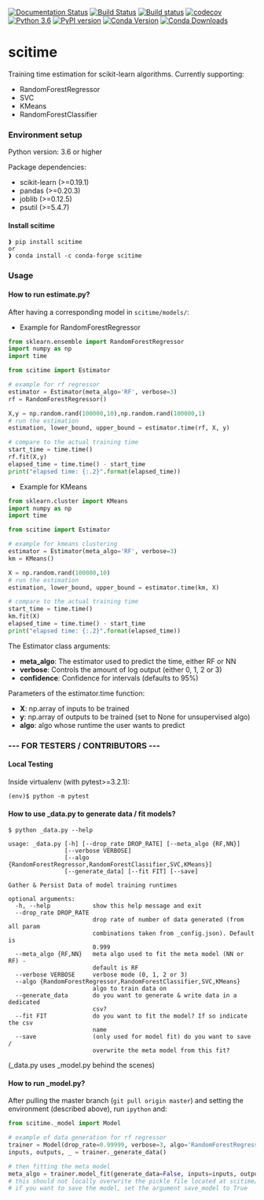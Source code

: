 [![Documentation Status](https://readthedocs.org/projects/scitime/badge/?version=latest)](https://scitime.readthedocs.io/en/latest/?badge=latest)
[![Build Status](https://travis-ci.org/simkimsia/UtilityBehaviors.png)](https://travis-ci.com/nathan-toubiana/scitime) [![Build status](https://ci.appveyor.com/api/projects/status/f6xp39veawdd4y43?svg=true)](https://ci.appveyor.com/project/nathan-toubiana/scitime-2l382)
 [![codecov](https://codecov.io/gh/nathan-toubiana/scitime/branch/master/graph/badge.svg?token=yWAeEV2qWc)](https://codecov.io/gh/nathan-toubiana/scitime) [![Python 3.6](https://img.shields.io/badge/python-3.6-blue.svg)](https://www.python.org/downloads/release/python-360/)
 [![PyPI version](https://badge.fury.io/py/scitime.svg)](https://badge.fury.io/py/scitime) [![Conda Version](https://img.shields.io/conda/vn/conda-forge/scitime.svg)](https://anaconda.org/conda-forge/scitime) [![Conda Downloads](https://img.shields.io/conda/dn/conda-forge/scitime.svg)](https://anaconda.org/conda-forge/scitime)


# scitime
Training time estimation for scikit-learn algorithms. Currently supporting:
- RandomForestRegressor
- SVC
- KMeans
- RandomForestClassifier

### Environment setup
Python version: 3.6 or higher

Package dependencies:
- scikit-learn (>=0.19.1)
- pandas (>=0.20.3)
- joblib (>=0.12.5)
- psutil (>=5.4.7)

#### Install scitime
```
❱ pip install scitime
or 
❱ conda install -c conda-forge scitime
```

### Usage

#### How to run estimate.py?

After having a corresponding model in `scitime/models/`:

- Example for RandomForestRegressor

```python
from sklearn.ensemble import RandomForestRegressor
import numpy as np
import time

from scitime import Estimator

# example for rf regressor
estimator = Estimator(meta_algo='RF', verbose=3)
rf = RandomForestRegressor()

X,y = np.random.rand(100000,10),np.random.rand(100000,1)
# run the estimation
estimation, lower_bound, upper_bound = estimator.time(rf, X, y)

# compare to the actual training time
start_time = time.time()
rf.fit(X,y)
elapsed_time = time.time() - start_time
print("elapsed time: {:.2}".format(elapsed_time))
```

- Example for KMeans

```python
from sklearn.cluster import KMeans
import numpy as np
import time

from scitime import Estimator

# example for kmeans clustering
estimator = Estimator(meta_algo='RF', verbose=3)
km = KMeans()

X = np.random.rand(100000,10)
# run the estimation
estimation, lower_bound, upper_bound = estimator.time(km, X)

# compare to the actual training time
start_time = time.time()
km.fit(X)
elapsed_time = time.time() - start_time
print("elapsed time: {:.2}".format(elapsed_time))
```

The Estimator class arguments:

- **meta_algo**: The estimator used to predict the time, either RF or NN 
- **verbose**: Controls the amount of log output (either 0, 1, 2 or 3)
- **confidence**: Confidence for intervals (defaults to 95%)

Parameters of the estimator.time function:
- **X**: np.array of inputs to be trained
- **y**: np.array of outputs to be trained (set to None for unsupervised algo)
- **algo**: algo whose runtime the user wants to predict

### --- FOR TESTERS / CONTRIBUTORS ---


#### Local Testing
Inside virtualenv (with pytest>=3.2.1):
```
(env)$ python -m pytest
```
#### How to use _data.py to generate data / fit models?
```
$ python _data.py --help

usage: _data.py [-h] [--drop_rate DROP_RATE] [--meta_algo {RF,NN}]
                [--verbose VERBOSE]
                [--algo {RandomForestRegressor,RandomForestClassifier,SVC,KMeans}]
                [--generate_data] [--fit FIT] [--save]

Gather & Persist Data of model training runtimes

optional arguments:
  -h, --help            show this help message and exit
  --drop_rate DROP_RATE
                        drop rate of number of data generated (from all param
                        combinations taken from _config.json). Default is
                        0.999
  --meta_algo {RF,NN}   meta algo used to fit the meta model (NN or RF) -
                        default is RF
  --verbose VERBOSE     verbose mode (0, 1, 2 or 3)
  --algo {RandomForestRegressor,RandomForestClassifier,SVC,KMeans}
                        algo to train data on
  --generate_data       do you want to generate & write data in a dedicated
                        csv?
  --fit FIT             do you want to fit the model? If so indicate the csv
                        name
  --save                (only used for model fit) do you want to save /
                        overwrite the meta model from this fit?
```
(_data.py uses _model.py behind the scenes)
#### How to run _model.py?

After pulling the master branch (`git pull origin master`) and setting the environment (described above),
run `ipython` and:

```python
from scitime._model import Model

# example of data generation for rf regressor
trainer = Model(drop_rate=0.99999, verbose=3, algo='RandomForestRegressor')
inputs, outputs, _ = trainer._generate_data()

# then fitting the meta model
meta_algo = trainer.model_fit(generate_data=False, inputs=inputs, outputs=outputs)
# this should not locally overwrite the pickle file located at scitime/models/{your_model}
# if you want to save the model, set the argument save_model to True
```